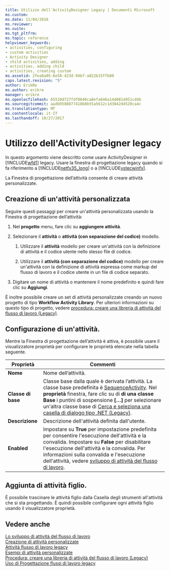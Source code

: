 ```yaml
---
title: Utilizzo dell'ActivityDesigner Legacy | Documenti Microsoft
ms.custom: 
ms.date: 11/04/2016
ms.reviewer: 
ms.suite: 
ms.tgt_pltfrm: 
ms.topic: reference
helpviewer_keywords:
- activities, configuring
- custom activities
- Activity Designer
- child activities, adding
- activities, adding child
- activities, creating custom
ms.assetid: 2fea8a05-6e58-423d-94bf-a822b15ffb80
caps.latest.revision: "5"
author: ErikRe
ms.author: erikre
manager: erikre
ms.openlocfilehash: 65510d727fdf0640ca8efa646a14d0814951cd4b
ms.sourcegitcommit: aadb9588877418b8b55a5612c1d3842d4520ca4c
ms.translationtype: MT
ms.contentlocale: it-IT
ms.lasthandoff: 10/27/2017
---
```

# <a name="using-the-legacy-activity-designer"></a>Utilizzo dell'ActivityDesigner legacy
In questo argomento viene descritto come usare ActivityDesigner in [!INCLUDE[wfd1](../workflow-designer/includes/wfd1_md.md)] legacy. Usare la finestra di progettazione legacy quando si fa riferimento a [!INCLUDE[netfx35_long](../workflow-designer/includes/netfx35_long_md.md)] o a [!INCLUDE[vstecwinfx](../workflow-designer/includes/vstecwinfx_md.md)].  
  
 La Finestra di progettazione dell’attività consente di creare attività personalizzate.  
  
## <a name="creating-a-custom-activity"></a>Creazione di un'attività personalizzata  
 Seguire questi passaggi per creare un'attività personalizzata usando la Finestra di progettazione dell’attività:  
  
1.  Nel **progetto** menu, fare clic su **aggiungere attività**.  
  
2.  Selezionare il **attività** o **attività (con separazione del codice)** modello.  
  
    1.  Utilizzare il **attività** modello per creare un'attività con la definizione di attività e il codice utente nello stesso file di codice.  
  
    2.  Utilizzare il **attività (con separazione del codice)** modello per creare un'attività con la definizione di attività espressa come markup del flusso di lavoro e il codice utente in un file di codice separato.  
  
3.  Digitare un nome di attività o mantenere il nome predefinito e quindi fare clic su **Aggiungi**.  
  
 È inoltre possibile creare un set di attività personalizzate creando un nuovo progetto di tipo **Workflow Activity Library**. Per ulteriori informazioni su questo tipo di progetto, vedere [procedura: creare una libreria di attività del flusso di lavoro (Legacy)](../workflow-designer/how-to-create-a-workflow-activity-library-legacy.md).  
  
## <a name="configuring-an-activity"></a>Configurazione di un'attività.  
 Mentre la Finestra di progettazione dell’attività è attiva, è possibile usare il visualizzatore proprietà per configurare le proprietà elencate nella tabella seguente.  
  
|Proprietà|Commenti|  
|--------------|--------------|  
|**Nome**|Nome dell’attività.|  
|**Classe di base**|Classe base dalla quale è derivata l’attività. La classe base predefinita è [SequenceActivity](http://go.microsoft.com/fwlink?LinkID=65020). Nel **proprietà** finestra, fare clic su di **di una classe Base** i puntini di sospensione **[…]**  per selezionare un'altra classe base di [Cerca e seleziona una casella di dialogo tipo .NET (Legacy)](../workflow-designer/browse-and-select-a-dotnet-type-dialog-box-legacy.md).|  
|**Descrizione**|Descrizione dell'attività definita dall'utente.|  
|**Enabled**|Impostare su **True** per impostazione predefinita per consentire l'esecuzione dell'attività e la convalida. Impostare su **False** per disabilitare l'esecuzione dell'attività e la convalida. Per informazioni sulla convalida e l'esecuzione dell'attività, vedere [sviluppo di attività del flusso di lavoro](http://go.microsoft.com/fwlink?LinkID=65024).|  
  
## <a name="adding-child-activities"></a>Aggiunta di attività figlio.  
 È possibile trascinare le attività figlio dalla Casella degli strumenti all'attività che si sta progettando. È quindi possibile configurare ogni attività figlio usando il visualizzatore proprietà.  
  
## <a name="see-also"></a>Vedere anche  
 [Lo sviluppo di attività del flusso di lavoro](http://go.microsoft.com/fwlink?LinkID=65024)   
 [Creazione di attività personalizzate](http://go.microsoft.com/fwlink?LinkID=65021)   
 [Attività flusso di lavoro legacy](../workflow-designer/legacy-workflow-activities.md)   
 [Esempi di attività personalizzate](http://go.microsoft.com/fwlink?LinkID=65022)   
 [Procedura: creare una libreria di attività del flusso di lavoro (Legacy)](../workflow-designer/how-to-create-a-workflow-activity-library-legacy.md)   
 [Uso di Progettazione flussi di lavoro legacy](../workflow-designer/using-the-legacy-workflow-designer.md)